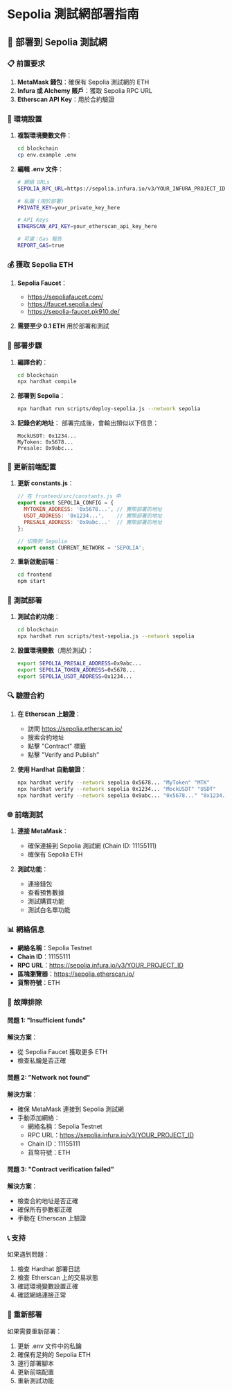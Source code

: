 # Sepolia 測試網部署指南

## 🚀 部署到 Sepolia 測試網

### 📋 前置要求

1. **MetaMask 錢包**：確保有 Sepolia 測試網的 ETH
2. **Infura 或 Alchemy 賬戶**：獲取 Sepolia RPC URL
3. **Etherscan API Key**：用於合約驗證

### 🔧 環境設置

1. **複製環境變數文件**：
   ```bash
   cd blockchain
   cp env.example .env
   ```

2. **編輯 .env 文件**：
   ```bash
   # 網絡 URLs
   SEPOLIA_RPC_URL=https://sepolia.infura.io/v3/YOUR_INFURA_PROJECT_ID
   
   # 私鑰 (用於部署)
   PRIVATE_KEY=your_private_key_here
   
   # API Keys
   ETHERSCAN_API_KEY=your_etherscan_api_key_here
   
   # 可選：Gas 報告
   REPORT_GAS=true
   ```

### 💰 獲取 Sepolia ETH

1. **Sepolia Faucet**：
   - https://sepoliafaucet.com/
   - https://faucet.sepolia.dev/
   - https://sepolia-faucet.pk910.de/

2. **需要至少 0.1 ETH** 用於部署和測試

### 🚀 部署步驟

1. **編譯合約**：
   ```bash
   cd blockchain
   npx hardhat compile
   ```

2. **部署到 Sepolia**：
   ```bash
   npx hardhat run scripts/deploy-sepolia.js --network sepolia
   ```

3. **記錄合約地址**：
   部署完成後，會輸出類似以下信息：
   ```
   MockUSDT: 0x1234...
   MyToken: 0x5678...
   Presale: 0x9abc...
   ```

### 🔄 更新前端配置

1. **更新 constants.js**：
   ```javascript
   // 在 frontend/src/constants.js 中
   export const SEPOLIA_CONFIG = {
     MYTOKEN_ADDRESS: '0x5678...', // 實際部署的地址
     USDT_ADDRESS: '0x1234...',    // 實際部署的地址
     PRESALE_ADDRESS: '0x9abc...'  // 實際部署的地址
   };
   
   // 切換到 Sepolia
   export const CURRENT_NETWORK = 'SEPOLIA';
   ```

2. **重新啟動前端**：
   ```bash
   cd frontend
   npm start
   ```

### 🧪 測試部署

1. **測試合約功能**：
   ```bash
   cd blockchain
   npx hardhat run scripts/test-sepolia.js --network sepolia
   ```

2. **設置環境變數**（用於測試）：
   ```bash
   export SEPOLIA_PRESALE_ADDRESS=0x9abc...
   export SEPOLIA_TOKEN_ADDRESS=0x5678...
   export SEPOLIA_USDT_ADDRESS=0x1234...
   ```

### 🔍 驗證合約

1. **在 Etherscan 上驗證**：
   - 訪問 https://sepolia.etherscan.io/
   - 搜索合約地址
   - 點擊 "Contract" 標籤
   - 點擊 "Verify and Publish"

2. **使用 Hardhat 自動驗證**：
   ```bash
   npx hardhat verify --network sepolia 0x5678... "MyToken" "MTK"
   npx hardhat verify --network sepolia 0x1234... "MockUSDT" "USDT"
   npx hardhat verify --network sepolia 0x9abc... "0x5678..." "0x1234..." "100000" "100000000000000000000" "10000000000000000000000" "500000000000000000000000" "1234567890" "1234567890"
   ```

### 🌐 前端測試

1. **連接 MetaMask**：
   - 確保連接到 Sepolia 測試網 (Chain ID: 11155111)
   - 確保有 Sepolia ETH

2. **測試功能**：
   - 連接錢包
   - 查看預售數據
   - 測試購買功能
   - 測試白名單功能

### 📊 網絡信息

- **網絡名稱**：Sepolia Testnet
- **Chain ID**：11155111
- **RPC URL**：https://sepolia.infura.io/v3/YOUR_PROJECT_ID
- **區塊瀏覽器**：https://sepolia.etherscan.io/
- **貨幣符號**：ETH

### 🔧 故障排除

#### 問題 1: "Insufficient funds"
**解決方案**：
- 從 Sepolia Faucet 獲取更多 ETH
- 檢查私鑰是否正確

#### 問題 2: "Network not found"
**解決方案**：
- 確保 MetaMask 連接到 Sepolia 測試網
- 手動添加網絡：
  - 網絡名稱：Sepolia Testnet
  - RPC URL：https://sepolia.infura.io/v3/YOUR_PROJECT_ID
  - Chain ID：11155111
  - 貨幣符號：ETH

#### 問題 3: "Contract verification failed"
**解決方案**：
- 檢查合約地址是否正確
- 確保所有參數都正確
- 手動在 Etherscan 上驗證

### 📞 支持

如果遇到問題：
1. 檢查 Hardhat 部署日誌
2. 檢查 Etherscan 上的交易狀態
3. 確認環境變數設置正確
4. 確認網絡連接正常

### 🔄 重新部署

如果需要重新部署：
1. 更新 .env 文件中的私鑰
2. 確保有足夠的 Sepolia ETH
3. 運行部署腳本
4. 更新前端配置
5. 重新測試功能 